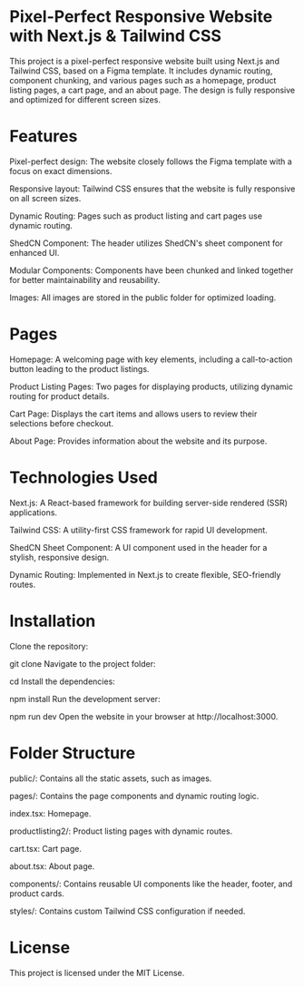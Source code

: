 # Pixel-Perfect Responsive Website with Next.js & Tailwind CSS
This project is a pixel-perfect responsive website built using Next.js and Tailwind CSS, based on a Figma template. It includes dynamic routing, component chunking, and various pages such as a homepage, product listing pages, a cart page, and an about page. The design is fully responsive and optimized for different screen sizes.

# Features
Pixel-perfect design: The website closely follows the Figma template with a focus on exact dimensions.

Responsive layout: Tailwind CSS ensures that the website is fully responsive on all screen sizes.

Dynamic Routing: Pages such as product listing and cart pages use dynamic routing.

ShedCN Component: The header utilizes ShedCN's sheet component for enhanced UI.

Modular Components: Components have been chunked and linked together for better maintainability and reusability.

Images: All images are stored in the public folder for optimized loading.

# Pages
Homepage: A welcoming page with key elements, including a call-to-action button leading to the product listings.

Product Listing Pages: Two pages for displaying products, utilizing dynamic routing for product details.

Cart Page: Displays the cart items and allows users to review their selections before checkout.

About Page: Provides information about the website and its purpose.

# Technologies Used
Next.js: A React-based framework for building server-side rendered (SSR) applications.

Tailwind CSS: A utility-first CSS framework for rapid UI development.

ShedCN Sheet Component: A UI component used in the header for a stylish, responsive design.

Dynamic Routing: Implemented in Next.js to create flexible, SEO-friendly routes.

# Installation
Clone the repository:

git clone <repository-url>
Navigate to the project folder:

cd <project-folder>
Install the dependencies:

npm install
Run the development server:

npm run dev
Open the website in your browser at http://localhost:3000.

# Folder Structure
public/: Contains all the static assets, such as images.

pages/: Contains the page components and dynamic routing logic.

index.tsx: Homepage.

productlisting2/: Product listing pages with dynamic routes.

cart.tsx: Cart page.

about.tsx: About page.

components/: Contains reusable UI components like the header, footer, and product cards.

styles/: Contains custom Tailwind CSS configuration if needed.

# License
This project is licensed under the MIT License.